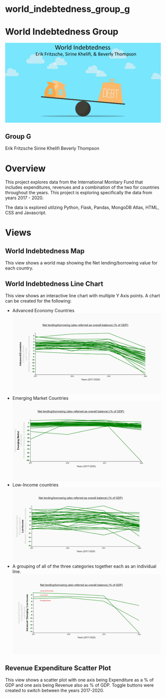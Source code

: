 # world_indebtedness_group_g

# World Indebtedness Group

![Debt](images/consider-debt-consolidatio-project.jpg)

## Group G 
Erik Fritzsche
Sirine Khelifi
Beverly Thompson

# Overview
This project explores data from the International Monitary Fund that includes expenditures, revenues and a combination of the two for countries throughout the years.   This project is exploring specifically the data from years 2017 - 2020.

The data is explored utilzing Python, Flask, Pandas, MongoDB Atlas, HTML, CSS and Javascript.

# Views
## World Indebtedness Map
This view shows a world map showing the Net lending/borrowing value for each country.
## World Indebtedness Line Chart
This view shows an interactive line chart with multiple Y Axis points.   A chart can be created for the following:
* Advanced Economy Countries
![Advanced](images/Advanced_Economies_Line.jpg)
* Emerging Market Countries
![Emerging](images/Emerging_Market_line.jpg)
* Low-Income countries
![Low](images/Low_Income_Line.jpg)
* A grouping of all of the three categories together each as an individual line.
![Groups](images/Group_Line.jpg)


## Revenue Expenditure Scatter Plot
This view shows a scatter plot with one axis being Expenditure  as a % of GDP and one axis being Revenue also as % of GDP. Toggle buttons were created to switch between the years 2017-2020. 



